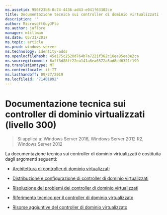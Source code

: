 ```yaml
---
ms.assetid: 956f23b8-0c74-4436-ad43-e041f63302ce
title: Documentazione tecnica sui controller di dominio virtualizzati (livello 300)
description: ''
author: MicrosoftGuyJFlo
ms.author: joflore
manager: mtillman
ms.date: 05/31/2017
ms.topic: article
ms.prod: windows-server
ms.technology: identity-adds
ms.openlocfilehash: 45e175c2520d764b7a7221f362c16ea95ea3e2ca
ms.sourcegitcommit: 6aff3d88ff22ea141a6ea6572a5ad8dd6321f199
ms.translationtype: MT
ms.contentlocale: it-IT
ms.lasthandoff: 09/27/2019
ms.locfileid: "71401892"
---
```

# <a name="virtualized-domain-controller-technical-reference-level-300"></a>Documentazione tecnica sui controller di dominio virtualizzati (livello 300)

>Si applica a: Windows Server 2016, Windows Server 2012 R2, Windows Server 2012

La documentazione tecnica sui controller di dominio virtualizzati è costituita dagli argomenti seguenti:  
  
-   [Architettura di controller di dominio virtualizzati](../../../ad-ds/get-started/virtual-dc/Virtualized-Domain-Controller-Architecture.md)  
  
-   [Distribuzione e configurazione di controller di dominio virtualizzati](../../../ad-ds/get-started/virtual-dc/Virtualized-Domain-Controller-Deployment-and-Configuration.md)  
  
-   [Risoluzione dei problemi dei controller di dominio virtualizzati](../../../ad-ds/manage/virtual-dc/Virtualized-Domain-Controller-Troubleshooting.md)  
  
-   [Riferimento tecnico per il controller di dominio virtualizzato](../../../ad-ds/reference/virtual-dc/Virtualized-Domain-Controller-Technical-Reference-Appendix.md)  
  
-   [Risorse aggiuntive del controller di dominio virtualizzato](../../../ad-ds/reference/virtual-dc/Virtualized-Domain-Controller-Additional-Resources.md)  
  

